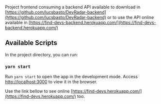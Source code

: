 Project frontend consuming a backend API available to download in [https://github.com/lucsbasto/DevRadar-backend](https://github.com/lucsbasto/DevRadar-backend) or to use the API online available in  [https://find-devs-backend.herokuapp.com/](https://find-devs-backend.herokuapp.com/)

## Available Scripts
In the project directory, you can run:

### `yarn start`

Run `yarn start` to open the app in the development mode. Access [http://localhost:3000](http://localhost:3000) to view it in the browser.

Use the link bellow to see online [https://find-devs.herokuapp.com/](https://find-devs.herokuapp.com/) too.
